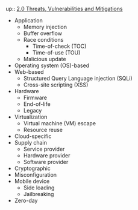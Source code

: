up:: [2.0 Threats, Vulnerabilities and Mitigations](2.0%20Threats,%20Vulnerabilities%20and%20Mitigations.md)

- Application
	- Memory injection
	- Buffer overflow
	- Race conditions
		- Time-of-check (TOC)
		- Time-of-use (TOU)
	- Malicious update
- Operating system (OS)-based
- Web-based
	- Structured Query Language injection (SQLi)
	- Cross-site scripting (XSS)
- Hardware
	- Firmware
	- End-of-life
	- Legacy
- Virtualization
	- Virtual machine (VM) escape
	- Resource reuse
- Cloud-specific
- Supply chain
	- Service provider
	- Hardware provider
	- Software provider
- Cryptographic
- Misconfiguration
- Mobile device
	- Side loading
	- Jailbreaking
- Zero-day